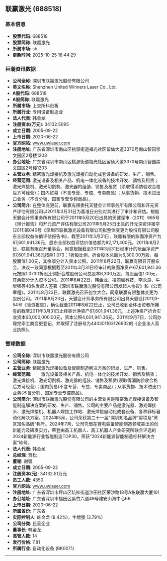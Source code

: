 ## 联赢激光 (688518)

### 基本信息

- **股票代码**: 688518
- **股票简称**: 联赢激光
- **所属市场**: sh
- **更新时间**: 2025-10-25 18:44:29

### 巨潮资讯数据

- **公司全称**: 深圳市联赢激光股份有限公司
- **英文名称**: Shenzhen United Winners Laser Co., Ltd.
- **A股代码**: 688518
- **A股简称**: 联赢激光
- **所属市场**: 上交所科创板
- **所属行业**: 专用设备制造业
- **法人代表**: 韩金龙
- **注册资本(万元)**: 34132.5095
- **成立日期**: 2005-09-22
- **上市日期**: 2020-06-22
- **官方网站**: www.uwlaser.com
- **注册地址**: 广东省深圳市南山区桃源街道福光社区留仙大道3370号南山智园崇文园区2号楼1203
- **办公地址**: 广东省深圳市南山区桃源街道福光社区留仙大道3370号南山智园崇文园区2号楼1203
- **主营业务**: 精密激光焊接机及激光焊接自动化成套设备的研发、生产、销售。
- **经营范围**: 激光设备及相关产品、机电一体化设备的技术开发、销售及租赁；激光焊接机、激光切割机、激光器的组装、销售及租赁（须取得消防验收合格后方可经营）；国内贸易（不含专营、专控、专卖商品）；从事货物、技术进出口业务（不含分销、国家专营专控商品）。
- **公司简介**: 在整体变更前，联赢有限委托天健会计师事务所有限公司和开元资产评估有限公司以2011年3月31日为基准日分别对其进行了审计和评估。根据天健会计师事务所有限公司于2011年5月20日出具的天健深审（2011）665号《审计报告》和开元资产评估有限公司2011年5月25日出具的开元深资评报字[2011]第040号《深圳市联赢激光设备有限公司拟整体变更为股份有限公司股东全部权益价值评估报告书》，截至2011年3月31日，联赢有限的账面净资产为67,601,941.36元，股东全部权益评估价值总额为82,171,400元。2011年8月2日，联赢有限召开董事会，同意根据截至2011年3月31日经审计的账面净资产67,601,941.36元按照1.073：1折股比例，折合股本总额为6,300.00万股，每股面值1.00元，其余部分计入资本公积。2011年8月22日，联赢有限召开股东会，决议一致同意根据截至2011年3月31日经审计的账面净资产67,601,941.36元按照1.073:1折股比例折合成股份公司总股本6,300万股，每股面值1.00元，其余部分计入资本公积。2011年8月22日，韩金龙、招商局科技、李永良、牛增强等48名发起人签署《深圳市联赢激光股份有限公司发起人协议》和《公司章程》。2011年8月23日，联赢激光召开创立大会，同意联赢有限整体变更为股份公司。2011年8月23日，天健会计师事务所有限公司出具天健验[2011]3-54号《验资报告》，确认截至2011年8月22日止，公司已收到全体出资者所拥有的截至2011年3月31日止经审计净资产67,601,941.36元，上述净资产折合实收资本63,000,000.00元，资本公积4,601,941.36元。2011年9月7日，公司办理完毕工商变更登记，并取得了注册号为440301103126932的《企业法人营业执照》。

### 雪球数据

- **公司全称**: 深圳市联赢激光股份有限公司
- **公司简称**: 联赢激光
- **主营业务**: 精密激光焊接设备及智能制造解决方案的研发、生产、销售。
- **经营范围**: 　　激光设备及相关产品、机电一体化的技术开发、销售及租赁；激光焊接机、激光切割机、激光器的组装、销售及租赁(须取得消防验收合格后方可经营)；国内贸易(不含专营、专控、专卖商品)；从事货物、技术进出口业务(不含分销、国家专营专控商品)。
- **公司简介**: 深圳市联赢激光股份有限公司的主营业务是精密激光焊接设备及智能制造解决方案的研发、生产、销售。公司的主要产品是激光器、激光焊接头、激光焊接机、机器人焊接工作站、激光焊接自动化成套设备、各种非标自动化解决方案。2024年5月，公司荣获第二十一届“深圳知名品牌”奖项及“湾区知名品牌”称号。2024年7月，公司凭借在锂电装备智能制造领域突出的创新能力及研发实力，荣登由高工机器人、高工机器人产业研究所联合评选的2024新能源行业智能制造TOP30，荣获“2024新能源智能制造标杆解决方案”称号。
- **法人代表**: 韩金龙
- **总经理**: 贾松
- **董秘**: 谢强
- **成立日期**: 2005-09-22
- **注册资本(元)**: 34132.51万元
- **员工人数**: 4350
- **官方网站**: www.uwlaser.com
- **注册地址**: 广东省深圳市坪山区坑梓街道沙田社区荣沙路18号A栋联赢大厦101
- **办公地址**: 广东省深圳市福田区紫竹六道49号建安山海中心6B
- **上市日期**: 2020-06-22
- **所属省份**: 广东省
- **实际控制人**: 韩金龙 (8.42%)，牛增强 (3.79%)
- **公司分类**: 民营企业
- **董事长**: 韩金龙
- **高管人数**: 14
- **发行价格**: 7.81
- **所属行业**: 自动化设备 (BK0071)

---